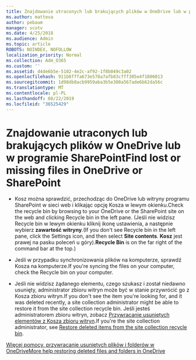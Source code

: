```yaml
---
title: Znajdowanie utraconych lub brakujących plików w OneDrive lub w programie SharePoint
ms.author: matteva
author: pebaum
manager: scotv
ms.date: 4/25/2018
ms.audience: Admin
ms.topic: article
ROBOTS: NOINDEX, NOFOLLOW
localization_priority: Normal
ms.collection: Adm_O365
ms.custom: ''
ms.assetid: d4de6b5e-5102-4e2c-af92-1f8b049c3a02
ms.openlocfilehash: 911b8fffa673e578a7afb83cfff305e4f1806013
ms.sourcegitcommit: 1d98db8acb9959aba3b5e308a567ade6b62da56c
ms.translationtype: MT
ms.contentlocale: pl-PL
ms.lasthandoff: 08/22/2019
ms.locfileid: "36525429"
---
```

# <a name="find-lost-or-missing-files-in-onedrive-or-sharepoint"></a><span data-ttu-id="28553-102">Znajdowanie utraconych lub brakujących plików w OneDrive lub w programie SharePoint</span><span class="sxs-lookup"><span data-stu-id="28553-102">Find lost or missing files in OneDrive or SharePoint</span></span>

- <span data-ttu-id="28553-103">Kosz można sprawdzić, przechodząc do OneDrive lub witryny programu SharePoint w sieci web i klikając opcję Kosza w lewym okienku.</span><span class="sxs-lookup"><span data-stu-id="28553-103">Check the recycle bin by browsing to your OneDrive or the SharePoint site on the web and clicking Recycle bin in the left pane.</span></span> <span data-ttu-id="28553-104">(Jeśli nie widzisz Recycle bin w lewym okienku kliknij ikonę ustawienia, a następnie wybierz **zawartość witryny**.</span><span class="sxs-lookup"><span data-stu-id="28553-104">(If you don't see Recycle bin in the left pane, click the Settings icon, and then select **Site contents**.</span></span> <span data-ttu-id="28553-105">**Kosz** jest prawej na pasku poleceń u góry).</span><span class="sxs-lookup"><span data-stu-id="28553-105">**Recycle Bin** is on the far right of the command bar at the top.)</span></span> 
    
- <span data-ttu-id="28553-106">Jeśli w przypadku synchronizowania plików na komputerze, sprawdź Kosza na komputerze.</span><span class="sxs-lookup"><span data-stu-id="28553-106">If you're syncing the files on your computer, check the Recycle bin on your computer.</span></span> 
    
- <span data-ttu-id="28553-107">Jeśli nie widzisz żądanego elementu, czego szukasz i został niedawno usunięty, administrator zbioru witryn może być w stanie przywrócić go z Kosza zbioru witryn.</span><span class="sxs-lookup"><span data-stu-id="28553-107">If you don't see the item you're looking for, and it was deleted recently, a site collection administrator might be able to restore it from the site collection recycle bin.</span></span> <span data-ttu-id="28553-108">Jeśli jesteś administratorem zbioru witryn, zobacz [Przywracanie usuniętych elementów z Kosza zbioru witryn](https://go.microsoft.com/fwlink/?linkid=866439).</span><span class="sxs-lookup"><span data-stu-id="28553-108">If you're the site collection administrator, see [Restore deleted items from the site collection recycle bin](https://go.microsoft.com/fwlink/?linkid=866439).</span></span>
    
[<span data-ttu-id="28553-109">Więcej pomocy, przywracanie usuniętych plików i folderów w OneDrive</span><span class="sxs-lookup"><span data-stu-id="28553-109">More help restoring deleted files and folders in OneDrive</span></span>](https://go.microsoft.com/fwlink/?linkid=872872)
  

